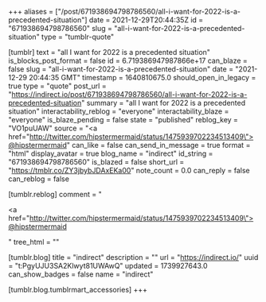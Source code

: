 +++
aliases = ["/post/671938694798786560/all-i-want-for-2022-is-a-precedented-situation"]
date = 2021-12-29T20:44:35Z
id = "671938694798786560"
slug = "all-i-want-for-2022-is-a-precedented-situation"
type = "tumblr-quote"

[tumblr]
text = "all I want for 2022 is a precedented situation"
is_blocks_post_format = false
id = 6.719386947987866e+17
can_blaze = false
slug = "all-i-want-for-2022-is-a-precedented-situation"
date = "2021-12-29 20:44:35 GMT"
timestamp = 1640810675.0
should_open_in_legacy = true
type = "quote"
post_url = "https://indirect.io/post/671938694798786560/all-i-want-for-2022-is-a-precedented-situation"
summary = "all I want for 2022 is a precedented situation"
interactability_reblog = "everyone"
interactability_blaze = "everyone"
is_blaze_pending = false
state = "published"
reblog_key = "VO1puUAW"
source = "<a href=\"http://twitter.com/hipstermermaid/status/1475939702234513409\">@hipstermermaid</a>"
can_like = false
can_send_in_message = true
format = "html"
display_avatar = true
blog_name = "indirect"
id_string = "671938694798786560"
is_blazed = false
short_url = "https://tmblr.co/ZY3jbybJDAxEKa00"
note_count = 0.0
can_reply = false
can_reblog = false

[tumblr.reblog]
comment = "<p><a href=\"http://twitter.com/hipstermermaid/status/1475939702234513409\">@hipstermermaid</a></p>"
tree_html = ""

[tumblr.blog]
title = "indirect"
description = ""
url = "https://indirect.io/"
uuid = "t:PgyUJU3SA2Klwyt81UWAwQ"
updated = 1739927643.0
can_show_badges = false
name = "indirect"

[tumblr.blog.tumblrmart_accessories]
+++
